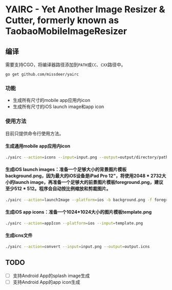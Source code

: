 YAIRC - Yet Another Image Resizer & Cutter, formerly known as TaobaoMobileImageResizer
========================

编译
----

需要支持CGO，将编译器路径添加到`PATH`或`CC`、`CXX`路径中。

`go get github.com/missdeer/yairc`

### 功能

- 生成所有尺寸的mobile app应用内icon
- 生成所有尺寸的iOS launch image和app icon

### 使用方法

目前只提供命令行使用方法。

#### 生成通用mobile app应用内icon

```bash
./yairc --action=icons --input=input.png --output=output/directory/path
```

#### 生成iOS launch images：准备一个足够大小的背景图片模板background.png，因为最大的iOS设备是iPad Pro 12"，将使用2048 * 2732大小的launch image，再准备一个足够大的前景图片模板foreground.png，建议至少512 * 512。程序会自动按比例缩放和剪裁图片。

```bash
./yairc --action=launchImage --platform=ios -b background.png -f foreground 
```

#### 生成iOS app icons：准备一个1024*1024大小的图片模板template.png

```bash
./yairc --action=appIcon --platform=ios --input=template.png
```

#### 生成icns文件

```bash
./yairc --action=convert --input=input.png --output=output.icns
```

TODO
----
- [ ] 支持Android App的splash image生成
- [ ] 支持Android App的app icon生成
